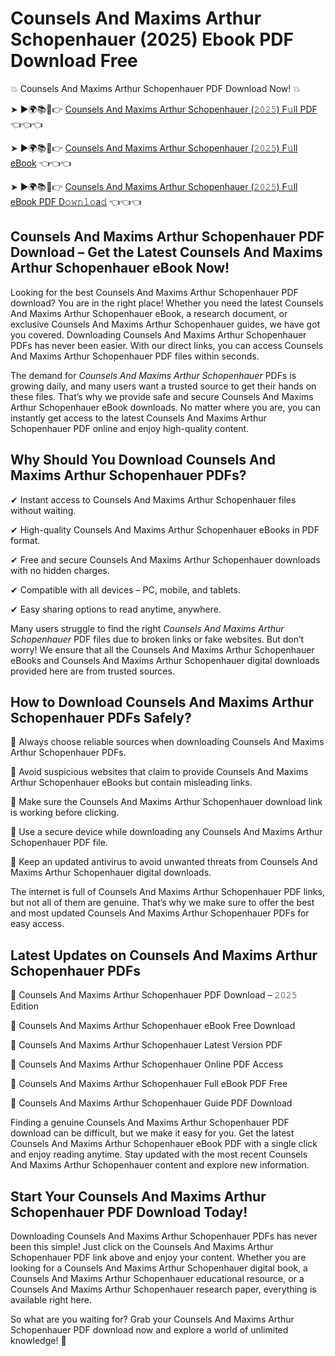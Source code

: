 # Counsels And Maxims Arthur Schopenhauer (2025) Ebook PDF Download Free

💥 Counsels And Maxims Arthur Schopenhauer PDF Download Now! 💥

➤ ►🌍📚📱👉 [Counsels And Maxims Arthur Schopenhauer (𝟸𝟶𝟸𝟻) F𝚞ll PDF](https://getpdf.xyz/counsels-and-maxims-arthur-schopenhauer) 👈👈👈


➤ ►🌍📚📱👉 [Counsels And Maxims Arthur Schopenhauer (𝟸𝟶𝟸𝟻) F𝚞ll eBook](https://getpdf.xyz/counsels-and-maxims-arthur-schopenhauer) 👈👈👈


➤ ►🌍📚📱👉 [Counsels And Maxims Arthur Schopenhauer (𝟸𝟶𝟸𝟻) F𝚞ll eBook PDF D𝚘𝚠𝚗𝚕𝚘a𝚍](https://getpdf.xyz/counsels-and-maxims-arthur-schopenhauer) 👈👈👈


## Counsels And Maxims Arthur Schopenhauer PDF Download – Get the Latest Counsels And Maxims Arthur Schopenhauer eBook Now!

Looking for the best Counsels And Maxims Arthur Schopenhauer PDF download? You are in the right place! Whether you need the latest Counsels And Maxims Arthur Schopenhauer eBook, a research document, or exclusive Counsels And Maxims Arthur Schopenhauer guides, we have got you covered. Downloading Counsels And Maxims Arthur Schopenhauer PDFs has never been easier. With our direct links, you can access Counsels And Maxims Arthur Schopenhauer PDF files within seconds.

The demand for *Counsels And Maxims Arthur Schopenhauer* PDFs is growing daily, and many users want a trusted source to get their hands on these files. That’s why we provide safe and secure Counsels And Maxims Arthur Schopenhauer eBook downloads. No matter where you are, you can instantly get access to the latest Counsels And Maxims Arthur Schopenhauer PDF online and enjoy high-quality content.

## Why Should You Download Counsels And Maxims Arthur Schopenhauer PDFs?

✔ Instant access to Counsels And Maxims Arthur Schopenhauer files without waiting.

✔ High-quality Counsels And Maxims Arthur Schopenhauer eBooks in PDF format.

✔ Free and secure Counsels And Maxims Arthur Schopenhauer downloads with no hidden charges.

✔ Compatible with all devices – PC, mobile, and tablets.

✔ Easy sharing options to read anytime, anywhere.

Many users struggle to find the right *Counsels And Maxims Arthur Schopenhauer* PDF files due to broken links or fake websites. But don’t worry! We ensure that all the Counsels And Maxims Arthur Schopenhauer eBooks and Counsels And Maxims Arthur Schopenhauer digital downloads provided here are from trusted sources.

## How to Download Counsels And Maxims Arthur Schopenhauer PDFs Safely?

📌 Always choose reliable sources when downloading Counsels And Maxims Arthur Schopenhauer PDFs.

📌 Avoid suspicious websites that claim to provide Counsels And Maxims Arthur Schopenhauer eBooks but contain misleading links.

📌 Make sure the Counsels And Maxims Arthur Schopenhauer download link is working before clicking.

📌 Use a secure device while downloading any Counsels And Maxims Arthur Schopenhauer PDF file.

📌 Keep an updated antivirus to avoid unwanted threats from Counsels And Maxims Arthur Schopenhauer digital downloads.

The internet is full of Counsels And Maxims Arthur Schopenhauer PDF links, but not all of them are genuine. That’s why we make sure to offer the best and most updated Counsels And Maxims Arthur Schopenhauer PDFs for easy access.

## Latest Updates on Counsels And Maxims Arthur Schopenhauer PDFs

🔹 Counsels And Maxims Arthur Schopenhauer PDF Download – 𝟸𝟶𝟸𝟻 Edition

🔹 Counsels And Maxims Arthur Schopenhauer eBook Free Download

🔹 Counsels And Maxims Arthur Schopenhauer Latest Version PDF

🔹 Counsels And Maxims Arthur Schopenhauer Online PDF Access

🔹 Counsels And Maxims Arthur Schopenhauer Full eBook PDF Free

🔹 Counsels And Maxims Arthur Schopenhauer Guide PDF Download

Finding a genuine Counsels And Maxims Arthur Schopenhauer PDF download can be difficult, but we make it easy for you. Get the latest Counsels And Maxims Arthur Schopenhauer eBook PDF with a single click and enjoy reading anytime. Stay updated with the most recent Counsels And Maxims Arthur Schopenhauer content and explore new information.

## Start Your Counsels And Maxims Arthur Schopenhauer PDF Download Today!

Downloading Counsels And Maxims Arthur Schopenhauer PDFs has never been this simple! Just click on the Counsels And Maxims Arthur Schopenhauer PDF link above and enjoy your content. Whether you are looking for a Counsels And Maxims Arthur Schopenhauer digital book, a Counsels And Maxims Arthur Schopenhauer educational resource, or a Counsels And Maxims Arthur Schopenhauer research paper, everything is available right here.

So what are you waiting for? Grab your Counsels And Maxims Arthur Schopenhauer PDF download now and explore a world of unlimited knowledge! 🚀
